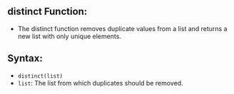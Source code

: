 ## distinct Function:
- The distinct function removes duplicate values from a list and returns a new list with only unique elements.

## Syntax:
- `distinct(list)`
- `list`: The list from which duplicates should be removed.